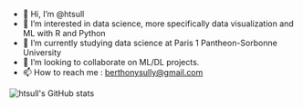 - 👋 Hi, I’m @htsull
- 👀 I’m interested in data science, more specifically data visualization and ML with R and Python
- 🌱 I’m currently studying data science at Paris 1 Pantheon-Sorbonne University
- 💞️ I’m looking to collaborate on ML/DL projects.
- 📫 How to reach me : berthonysully@gmail.com

<!---
htsull/htsull is a ✨ special ✨ repository because its `README.md` (this file) appears on your GitHub profile.
You can click the Preview link to take a look at your changes.
--->

![htsull's GitHub stats](https://github-readme-stats-htsull.vercel.app/api?username=htsull&count_private=true&show_icons=true&theme=transparent)
